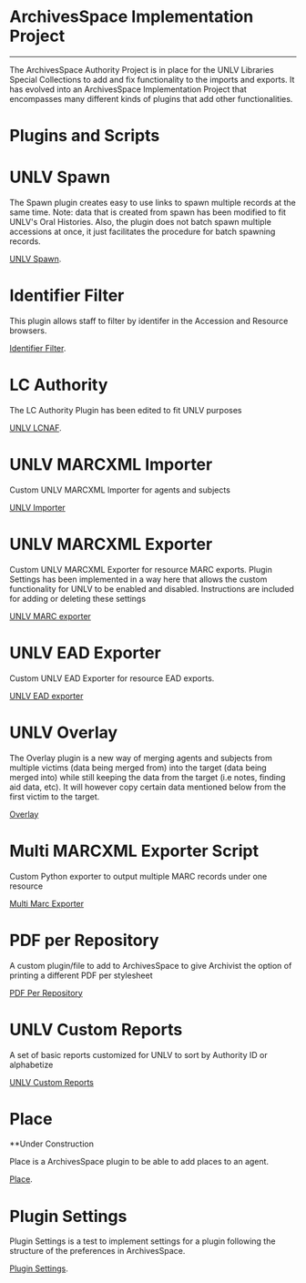 # ArchivesSpace Implementation Project
  -------------------------------
The ArchivesSpace Authority Project is in place for the UNLV Libraries Special Collections to add and fix functionality to the imports and exports. It has evolved into an ArchivesSpace Implementation Project that encompasses many different kinds of plugins that add other functionalities.

# Plugins and Scripts

# UNLV Spawn

The Spawn plugin creates easy to use links to spawn multiple records at the same time.
Note: data that is created from spawn has been modified to fit UNLV's Oral Histories. Also, the plugin does not batch spawn multiple accessions at once, it just facilitates the procedure for batch spawning records.

[UNLV Spawn](https://github.com/l3mus/ArchivesSpace-authority-project/tree/master/spawn).

# Identifier Filter

This plugin allows staff to filter by identifer in the Accession and Resource browsers.

[Identifier Filter](https://github.com/l3mus/ArchivesSpace-authority-project/tree/master/identifier_filter).

# LC Authority

The LC Authority Plugin has been edited to fit UNLV purposes

[UNLV LCNAF](https://github.com/l3mus/ArchivesSpace-authority-project/tree/master/lcnaf).

# UNLV MARCXML Importer

Custom UNLV MARCXML Importer for agents and subjects

[UNLV Importer](https://github.com/l3mus/ArchivesSpace-authority-project/tree/master/unlv_importer)

# UNLV MARCXML Exporter

Custom UNLV MARCXML Exporter for resource MARC exports. Plugin Settings has been implemented in a way here that allows
the custom functionality for UNLV to be enabled and disabled. Instructions are included for adding or deleting these settings

[UNLV MARC exporter](https://github.com/l3mus/ArchivesSpace-authority-project/tree/master/unlv_marc_exporter)

# UNLV EAD Exporter

Custom UNLV EAD Exporter for resource EAD exports.

[UNLV EAD exporter](https://github.com/l3mus/ArchivesSpace-authority-project/tree/master/unlv_ead_exporter)

# UNLV Overlay

The Overlay plugin is a new way of merging agents and subjects from multiple victims (data being merged from) into the target (data being merged into) while still keeping the data from the target (i.e notes, finding aid data, etc). It will however copy certain data mentioned below from the first victim to the target.

[Overlay](https://github.com/l3mus/ArchivesSpace-authority-project/tree/master/overlay)

# Multi MARCXML Exporter Script

Custom Python exporter to output multiple MARC records under one resource

[Multi Marc Exporter](https://github.com/l3mus/ArchivesSpace-authority-project/tree/master/multi_marc_exporter)

# PDF per Repository

A custom plugin/file to add to ArchivesSpace to give Archivist the option of printing a different PDF per stylesheet

[PDF Per Repository](https://github.com/l3mus/ArchivesSpace-authority-project/tree/master/pdf_per_repository)

# UNLV Custom Reports

A set of basic reports customized for UNLV to sort by Authority ID or alphabetize 

[UNLV Custom Reports](https://github.com/l3mus/ArchivesSpace-authority-project/tree/master/UNLV)

# Place 

**Under Construction 

Place is a ArchivesSpace plugin to be able to add places to an agent.

[Place](https://github.com/l3mus/ArchivesSpace-authority-project/tree/master/place).

# Plugin Settings

Plugin Settings is a test to implement settings for a plugin following the structure of the preferences in ArchivesSpace.

[Plugin Settings](https://github.com/l3mus/ArchivesSpace-authority-project/tree/master/plugin_settings).

